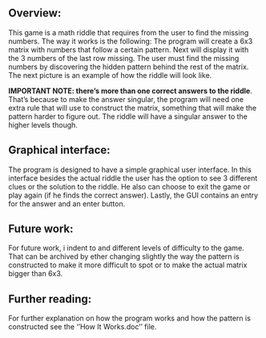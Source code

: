## Overview: 
This game is a math riddle that requires from the user to find the missing numbers. The 
way it works is the following: The program will create a 6x3 matrix with numbers that follow 
a certain pattern. Next will display it with the 3 numbers of the last row missing. The user 
must find the missing numbers by discovering the hidden pattern behind the rest of the 
matrix. The next picture is an example of how the riddle will look like.

**IMPORTANT NOTE: there’s more than one correct answers to the riddle**. That’s because to 
make the answer singular, the program will need one extra rule that will use to construct the 
matrix, something that will make the pattern harder to figure out. The riddle will have a 
singular answer to the higher levels though.


## Graphical interface:
  The program is designed to have a simple graphical user interface. In this interface besides 
the actual riddle the user has the option to see 3 different clues or the solution to the riddle. 
He also can choose to exit the game or play again (if he finds the correct answer). Lastly, the 
GUI contains an entry for the answer and an enter button. 
 
 
 ## Future work:
  For future work, i indent to and different levels of difficulty to the game. That can be 
archived by ether changing slightly the way the pattern is constructed to make it more 
difficult to spot or to make the actual matrix bigger than 6x3.
    
    
 ## Further reading:
  For further explanation on how the program works and how the pattern is constructed see 
the ‘’How It Works.doc’’ file.
